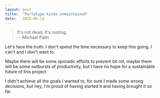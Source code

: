 ```yaml
---
layout: post
title:  "Parlatype kinda unmaintained"
date:   2025-06-12
---
```


> It's not dead, it's resting.  
> -- Michael Palin

Let's face the truth: I don't spend the time necessary to keep this going. I can't and I don't want to.

Maybe there will be some sporadic efforts to prevent bit rot, maybe there will be some outbursts of productivity, but I have no hope for a sustainable future of this project.

I didn't achieve all the goals I wanted to, for sure I made some wrong decisions, but hey, I'm proud of having started it and having brought it so far.

